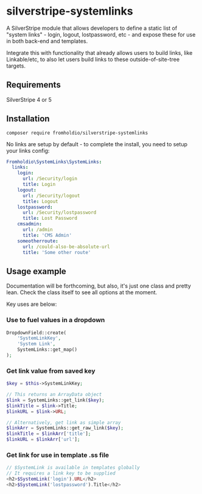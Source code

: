 # silverstripe-systemlinks

A SilverStripe module that allows developers to define a static list of "system links" - login, logout, lostpassword, etc - and expose these for use in both back-end and templates.

Integrate this with functionality that already allows users to build links, like Linkable/etc, to also let users build links to these outside-of-site-tree targets.

## Requirements

SilverStripe 4 or 5

## Installation

`composer require fromholdio/silverstripe-systemlinks`

No links are setup by default - to complete the install, you need to setup your links config:

```yml
Fromholdio\SystemLinks\SystemLinks:
  links:
    login:
      url: /Security/login
      title: Login
    logout:
      url: /Security/logout
      title: Logout
    lostpassword:
      url: /Security/lostpassword
      title: Lost Password
    cmsadmin:
      url: /admin
      title: 'CMS Admin'
    someotherroute:
      url: /could-also-be-absolute-url
      title: 'Some other route'
```

## Usage example

Documentation will be forthcoming, but also, it's just one class and pretty lean. Check the class itself to see all options at the moment.

Key uses are below:

### Use to fuel values in a dropdown

```php
DropdownField::create(
    'SystemLinkKey',
    'System Link',
    SystemLinks::get_map()
);
```

### Get link value from saved key

```php
$key = $this->SystemLinkKey;

// This returns an ArrayData object
$link = SystemLinks::get_link($key);  
$linkTitle = $link->Title;
$linkURL = $link->URL;

// Alternatively, get link as simple array
$linkArr = SystemLinks::get_raw_link($key);
$linkTitle = $linkArr['title'];
$linkURL = $linkArr['url'];
```

### Get link for use in template .ss file

```php
// $SystemLink is available in templates globally
// It requires a link key to be supplied
<h2>$SystemLink('login').URL</h2>
<h2>$SystemLink('lostpassword').Title</h2>
```
